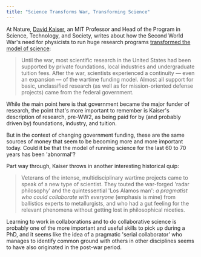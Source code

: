 ```yaml
---
title: "Science Transforms War, Transforming Science"
---
```


At Nature, <a href="http://www.amazon.com/David-Kaiser/e/B001H6ONCM/?_encoding=UTF8&amp;camp=1789&amp;creative=390957&amp;linkCode=ur2&amp;tag=thechecscie0c-20" target="_blank">David Kaiser</a>, an MIT Professor and Head of the Program in Science, Technology, and Society, writes about how the Second World War's need for physicists to run huge research programs [transformed the model of science](http://www.nature.com/news/history-shut-up-and-calculate-1.14458):

> Until the war, most scientific research in the United States had been  supported by private foundations, local industries and undergraduate  tuition fees. After the war, scientists experienced a continuity — even  an expansion — of the wartime funding model. Almost all support for  basic, unclassified research (as well as for mission-oriented defense  projects) came from the federal government.

While the main point here is that government became the major funder of research, the point that's more important to remember is Kaiser's description of research, pre-WW2, as being paid for by (and probably driven by) foundations, industry, and tuition.

But in the context of changing government funding, these are the same sources of money that seem to be becoming more and more important today. Could it be that the model of running science for the last 60 to 70 years has been 'abnormal'?

Part way through, Kaiser throws in another interesting historical quip:

> Veterans of the intense, multidisciplinary wartime projects came to  speak of a new type of scientist. They touted the war-forged 'radar  philosophy' and the quintessential 'Los Alamos man': *a pragmatist who  could collaborate with everyone* (emphasis is mine) from ballistics experts to  metallurgists, and who had a gut feeling for the relevant phenomena  without getting lost in philosophical niceties.

Learning to work in collaborations and to do collaborative science is probably one of the more important and useful skills to pick up during a PhD, and it seems like the idea of a pragmatic 'serial collaborator' who manages to identify common ground with others in other disciplines seems to have also originated in the post-war period.
